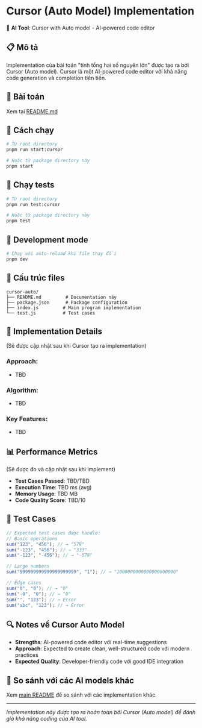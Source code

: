 # Cursor (Auto Model) Implementation

🤖 **AI Tool**: Cursor with Auto model - AI-powered code editor

## 📋 Mô tả

Implementation của bài toán "tính tổng hai số nguyên lớn" được tạo ra bởi Cursor (Auto model). Cursor là một AI-powered code editor với khả năng code generation và completion tiên tiến.

## 🎯 Bài toán

Xem tại [README.md](../../README.md)

## 🚀 Cách chạy

```bash
# Từ root directory
pnpm run start:cursor

# Hoặc từ package directory này
pnpm start
```

## 🧪 Chạy tests

```bash
# Từ root directory
pnpm run test:cursor

# Hoặc từ package directory này
pnpm test
```

## 🔄 Development mode

```bash
# Chạy với auto-reload khi file thay đổi
pnpm dev
```

## 📁 Cấu trúc files

```
cursor-auto/
├── README.md         # Documentation này
├── package.json      # Package configuration
├── index.js         # Main program implementation
└── test.js          # Test cases
```

## 🧩 Implementation Details

(Sẽ được cập nhật sau khi Cursor tạo ra implementation)

### Approach:

- TBD

### Algorithm:

- TBD

### Key Features:

- TBD

## 📊 Performance Metrics

(Sẽ được đo và cập nhật sau khi implement)

- **Test Cases Passed**: TBD/TBD
- **Execution Time**: TBD ms (avg)
- **Memory Usage**: TBD MB
- **Code Quality Score**: TBD/10

## 🎯 Test Cases

```javascript
// Expected test cases được handle:
// Basic operations
sum("123", "456"); // → "579"
sum("-123", "456"); // → "333"
sum("-123", "-456"); // → "-579"

// Large numbers
sum("999999999999999999999", "1"); // → "1000000000000000000000"

// Edge cases
sum("0", "0"); // → "0"
sum("-0", "0"); // → "0"
sum("", "123"); // → Error
sum("abc", "123"); // → Error
```

## 🔍 Notes về Cursor Auto Model

- **Strengths**: AI-powered code editor với real-time suggestions
- **Approach**: Expected to create clean, well-structured code với modern practices
- **Expected Quality**: Developer-friendly code với good IDE integration

## 🤝 So sánh với các AI models khác

Xem [main README](../../README.md) để so sánh với các implementation khác.

---

_Implementation này được tạo ra hoàn toàn bởi Cursor (Auto model) để đánh giá khả năng coding của AI tool._
